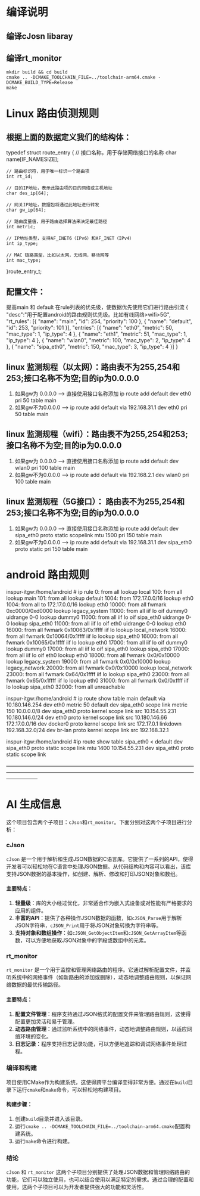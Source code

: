 
# 编译说明
## 编译cJosn libaray

## 编译rt_monitor
	mkdir build && cd build
	cmake .. -DCMAKE_TOOLCHAIN_FILE=../toolchain-arm64.cmake -DCMAKE_BUILD_TYPE=Release
	make


# Linux 路由侦测规则

## 根据上面的数据定义我们的结构体：
typedef struct route_entry {
    // 接口名称，用于存储网络接口的名称
    char name[IF_NAMESIZE];

    // 路由标识符，用于唯一标识一个路由项
    int rt_id;

    // 目的IP地址，表示此路由项的目的网络或主机地址
    char des_ip[64];

    // 网关IP地址，数据包将通过此地址进行转发
    char gw_ip[64];

    // 路由度量值，用于路由选择算法来决定最佳路径
    int metric;

    // IP地址类型，支持AF_INET6（IPv6）和AF_INET（IPv4）
    int ip_type;

    // MAC 链路类型，比如以太网，无线网，移动网等
    int mac_type;
}route_entry_t;


## 配置文件：
提高main 和 default 在rule列表的优先级，使数据优先使用它们进行路由引流
{
	"desc":"用于配置android的路由规则优先级。比如有线网络>wifi>5G",
	"rt_rules":     [{
                        "name": "main",
                        "id":   254,
                        "priority":     100
                }, {
                        "name": "default",
                        "id":   253,
                        "priority":     101
                }],
        "entries":      [{
                        "name": "eth0",
                        "metric":       50,
                        "mac_type":     1,
                        "ip_type":      4
                }, {
                        "name": "eth1",
                        "metric":       51,
                        "mac_type":     1,
                        "ip_type":      4
                }, {
                        "name": "wlan0",
                        "metric":       100,
                        "mac_type":     2,
                        "ip_type":      4
                }, {
                        "name": "sipa_eth0",
                        "metric":       150,
                        "mac_type":     3,
                        "ip_type":      4
                }]
}
## linux 监测规程（以太网）：路由表不为255,254和253;接口名称不为空;目的ip为0.0.0.0
1. 如果gw为 0.0.0.0 --> 直接使用接口名称添加 ip route add default dev eth0 pri 50 table main
2. 如果gw不为0.0.0.0 --> ip route add default via 192.168.31.1 dev eth0 pri 50 table main

## linux 监测规程（wifi）：路由表不为255,254和253;接口名称不为空;目的ip为0.0.0.0
1. 如果gw为 0.0.0.0 --> 直接使用接口名称添加 ip route add default dev wlan0 pri 100 table main
2. 如果gw不为0.0.0.0 --> ip route add default via 192.168.2.1 dev wlan0 pri 100 table main

## linux 监测规程（5G接口）： 路由表不为255,254和253;接口名称不为空;目的ip为0.0.0.0
1. 如果gw为 0.0.0.0 --> 直接使用接口名称添加 ip route add default dev sipa_eth0 proto static scopelink mtu 1500 pri 150 table main
2. 如果gw不为0.0.0.0 --> ip route add default via 192.168.31.1 dev sipa_eth0 proto static pri 150 table main



# android 路由规则

inspur-itgw:/home/android # ip rule
0:      from all lookup local
100:    from all lookup main
101:    from all lookup default
1004:   from 172.17.0.0/16 lookup eth0
1004:   from all to 172.17.0.0/16 lookup eth0
10000:  from all fwmark 0xc0000/0xd0000 lookup legacy_system
11000:  from all iif lo oif dummy0 uidrange 0-0 lookup dummy0
11000:  from all iif lo oif sipa_eth0 uidrange 0-0 lookup sipa_eth0
11000:  from all iif lo oif eth0 uidrange 0-0 lookup eth0
16000:  from all fwmark 0x10063/0x1ffff iif lo lookup local_network
16000:  from all fwmark 0x10064/0x1ffff iif lo lookup sipa_eth0
16000:  from all fwmark 0x10065/0x1ffff iif lo lookup eth0
17000:  from all iif lo oif dummy0 lookup dummy0
17000:  from all iif lo oif sipa_eth0 lookup sipa_eth0
17000:  from all iif lo oif eth0 lookup eth0
18000:  from all fwmark 0x0/0x10000 lookup legacy_system
19000:  from all fwmark 0x0/0x10000 lookup legacy_network
20000:  from all fwmark 0x0/0x10000 lookup local_network
23000:  from all fwmark 0x64/0x1ffff iif lo lookup sipa_eth0
23000:  from all fwmark 0x65/0x1ffff iif lo lookup eth0
31000:  from all fwmark 0x0/0xffff iif lo lookup sipa_eth0
32000:  from all unreachable

inspur-itgw:/home/android # ip route show table main
default via 10.180.146.254 dev eth0 metric 50
default dev sipa_eth0 scope link metric 150
10.0.0.0/8 dev sipa_eth0 proto kernel scope link src 10.154.55.231
10.180.146.0/24 dev eth0 proto kernel scope link src 10.180.146.66
172.17.0.0/16 dev docker0 proto kernel scope link src 172.17.0.1 linkdown
192.168.32.0/24 dev br-lan proto kernel scope link src 192.168.32.1


inspur-itgw:/home/android #ip route show table sipa_eth0                                                  <
default dev sipa_eth0 proto static scope link mtu 1400
10.154.55.231 dev sipa_eth0 proto static scope link

——————————————————————————————————————————————————————————————————————————————

# AI 生成信息
这个项目包含两个子项目：`cJson`和`rt_monitor`。下面分别对这两个子项目进行分析：

### cJson
`cJson` 是一个用于解析和生成JSON数据的C语言库。它提供了一系列的API，使得开发者可以轻松地在C语言中处理JSON数据。从代码结构和内容可以看出，该库支持JSON数据的基本操作，如创建、解析、修改和打印JSON对象和数组。

#### 主要特点：
1. **轻量级**：库的大小经过优化，非常适合作为嵌入式设备或对性能有严格要求的应用的组件。
2. **丰富的API**：提供了各种操作JSON数据的函数，如`cJSON_Parse`用于解析JSON字符串，`cJSON_Print`用于将JSON对象转换为字符串等。
3. **支持对象和数组操作**：如`cJSON_GetObjectItem`和`cJSON_GetArrayItem`等函数，可以方便地获取JSON对象中的字段或数组中的元素。

### rt_monitor
`rt_monitor` 是一个用于监控和管理网络路由的程序。它通过解析配置文件，并监听系统中的网络事件（如新路由的添加或删除），动态地调整路由规则，以保证网络数据的最优传输路径。

#### 主要特点：
1. **配置文件管理**：程序支持通过JSON格式的配置文件来管理路由规则，这使得配置更加灵活和易于管理。
2. **动态路由管理**：通过监听系统中的网络事件，动态地调整路由规则，以适应网络环境的变化。
3. **日志记录**：程序支持日志记录功能，可以方便地追踪和调试网络事件处理过程。

### 编译和构建
项目使用CMake作为构建系统，这使得跨平台编译变得非常方便。通过在`build`目录下运行`cmake`和`make`命令，可以轻松地构建项目。

#### 构建步骤：
1. 创建`build`目录并进入该目录。
2. 运行`cmake .. -DCMAKE_TOOLCHAIN_FILE=../toolchain-arm64.cmake`配置构建系统。
3. 运行`make`命令进行构建。

### 结论
`cJson` 和 `rt_monitor` 这两个子项目分别提供了处理JSON数据和管理网络路由的功能，它们可以独立使用，也可以结合使用以满足特定的需求。通过合理的配置和使用，这两个子项目可以为开发者提供强大的功能和灵活性。